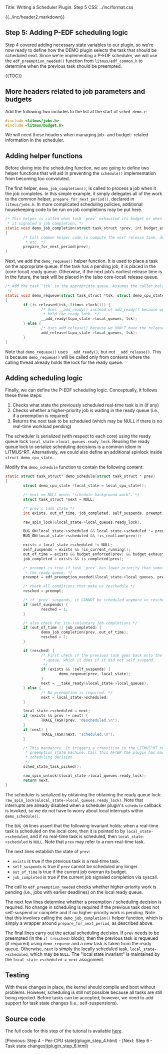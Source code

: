 Title:  Writing a Scheduler Plugin: Step 5
CSS:    ../inc/format.css

{{../inc/header2.markdown}}

Step 5: Adding P-EDF scheduling logic
-------------------------------------

Step 4 covered adding necessary state variables to our plugin, so we're now ready to define how the DEMO plugin selects the task that should be scheduled next. Since we're implementing a P-EDF scheduler, we will use the `edf_preemption_needed()` function from `litmus/edf_common.h` to determine when the previous task should be preempted.

{{TOC}}

## More headers related to job parameters and budgets

Add the following two includes to the list at the start of `sched_demo.c`:

```C
#include <litmus/jobs.h>
#include <litmus/budget.h>
```

We will need these headers when managing job- and budget- related information in the scheduler.

## Adding helper functions

Before diving into the scheduling function, we are going to define two helper functions that will aid in preventing the `schedule()` implementation from becoming too convoluted.

The first helper, `demo_job_completion()`, is called to process a job when it the job completes. In this simple example, it simply delegates all of the work to the common helper, `prepare_for_next_period()`, declared in `litmus/jobs.h`. In more complicated scheduling policies, additional housekeeping code to be run on job completions may be put here.

```C
/* This helper is called when task `prev` exhausted its budget or when
 * it signaled a job completion. */
static void demo_job_completion(struct task_struct *prev, int budget_exhausted)
{
        /* Call common helper code to compute the next release time, deadline,
         * etc. */
        prepare_for_next_period(prev);
}
```

Next, we add the `demo_requeue()` helper function. It is used to place a task on the appropriate queue. If the task has a pending job, it is placed in the (core-local) ready queue. Otherwise, if the next job's earliest release time is in the future, the task will be placed in the (also core-local) release queue.

```C
/* Add the task `tsk` to the appropriate queue. Assumes the caller holds the ready lock.
 */
static void demo_requeue(struct task_struct *tsk, struct demo_cpu_state *cpu_state)
{
        if (is_released(tsk, litmus_clock())) {
                /* Uses __add_ready() instead of add_ready() because we already
                 * hold the ready lock. */
                __add_ready(&cpu_state->local_queues, tsk);
        } else {
                /* Uses add_release() because we DON'T have the release lock. */
                add_release(&cpu_state->local_queues, tsk);
        }
}
```

Note that `demo_requeue()` uses `__add_ready()`, but not `__add_release()`. This is because `demo_requeue()` will be called only from contexts where the calling thread already holds the lock for the ready queue.

## Adding scheduling logic

Finally, we can define the P-EDF scheduling logic. Conceptually, it follows these three steps:

 1. Checks what state the previously scheduled real-time task is in (if any)
 2. Checks whether a higher-priority job is waiting in the ready queue (i.e., if a preemption is required)
 3. Returns the next task to be scheduled (which may be NULL if there is no real-time workload pending)

The scheduler is serialized (with respect to each core) using the ready queue lock `local_state->local_queues.ready_lock`. Reusing the ready queue lock to serialize scheduling decisions is a common idiom in LITMUS^RT. Alternatively, we could also define an additional spinlock inside `struct demo_cpu_state`.

Modify the `demo_schedule` function to contain the following content:

```C
static struct task_struct* demo_schedule(struct task_struct * prev)
{
        struct demo_cpu_state *local_state = local_cpu_state();

        /* next == NULL means "schedule background work". */
        struct task_struct *next = NULL;

        /* prev's task state */
        int exists, out_of_time, job_completed, self_suspends, preempt, resched;

        raw_spin_lock(&local_state->local_queues.ready_lock);

        BUG_ON(local_state->scheduled && local_state->scheduled != prev);
        BUG_ON(local_state->scheduled && !is_realtime(prev));

        exists = local_state->scheduled != NULL;
        self_suspends = exists && !is_current_running();
        out_of_time = exists && budget_enforced(prev) && budget_exhausted(prev);
        job_completed = exists && is_completed(prev);

        /* preempt is true if task `prev` has lower priority than something on
         * the ready queue. */
        preempt = edf_preemption_needed(&local_state->local_queues, prev);

        /* check all conditions that make us reschedule */
        resched = preempt;

        /* if `prev` suspends, it CANNOT be scheduled anymore => reschedule */
        if (self_suspends) {
                resched = 1;
        }

        /* also check for (in-)voluntary job completions */
        if (out_of_time || job_completed) {
                demo_job_completion(prev, out_of_time);
                resched = 1;
        }

        if (resched) {
                /* First check if the previous task goes back onto the ready
                 * queue, which it does if it did not self_suspend.
                 */
                if (exists && !self_suspends) {
                        demo_requeue(prev, local_state);
                }
                next = __take_ready(&local_state->local_queues);
        } else {
                /* No preemption is required. */
                next = local_state->scheduled;
        }

        local_state->scheduled = next;
        if (exists && prev != next) {
                TRACE_TASK(prev, "descheduled.\n");
        }
        if (next) {
                TRACE_TASK(next, "scheduled.\n");
        }

        /* This mandatory. It triggers a transition in the LITMUS^RT remote
         * preemption state machine. Call this AFTER the plugin has made a local
         * scheduling decision.
         */
        sched_state_task_picked();

        raw_spin_unlock(&local_state->local_queues.ready_lock);
        return next;
}
```

The scheduler is serialized by obtaining the obtaining the ready queue lock: `raw_spin_lock(&local_state->local_queues.ready_lock)`. Note that interrupts are already disabled when a scheduler plugin's `schedule` callback is invoked, so we do not have to worry about local interrupts within `demo_schedule()`.

The `BUG_ON` lines assert that the following invariant holds: when a real-time task is scheduled on the local core, then it is pointed to by `local_state->scheduled`, and if no real-time task is scheduled, then `local_state->scheduled` is `NULL`. Note that `prev` may refer to a non-real-time task.

The next lines establish the state of `prev`:

 - `exists` is true if the previous task is a real-time task.
 - `self_suspends` is true if `prev` cannot be scheduled any longer.
 - `out_of_time` is true if the current job overran its budget.
 - `job_completed` is true if the current job signaled completion via syscall.

The call to `edf_preemption_needed` checks whether higher-priority work is pending (i.e., jobs with earlier deadlines) on the local ready queue.

The next few lines determine whether a preemption / scheduling decision is required. No change in scheduling is required if the previous task does not self-suspend or complete and if no higher-priority work is pending. Note that this involves calling the `demo_job_completion()` helper function, which is simply a wrapper around `prepare_for_next_period`, as described above.

The final lines carry out the actual scheduling decision. If `prev` needs to be preempted (in the `if (resched)` block), then the previous task is requeued (if required) using `demo_requeue` and a new task is taken from the ready queue. Otherwise, `next` is simply the locally scheduled task, `local_state->scheduled`, which may be `NULL`. The "local state invariant" is maintained by the `local_state->scheduled = next` assignment.

## Testing

With these changes in place, the kernel should compile and boot without problems. However, scheduling is still not possible because all tasks are still being rejected. Before tasks can be accepted, however, we need to add support for task state changes (i.e., self-suspensions).

## Source code

The full code for this step of the tutorial is available [here](./sched_demo_step5.c).

<div class="nav">
[Previous: Step 4 - Per-CPU state](plugin_step_4.html) -
[Next: Step 6 - Task state changes](plugin_step_6.html)
</div>
